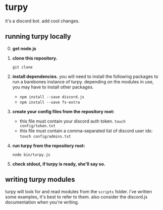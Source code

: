 # turpy

it's a discord bot. add cool changes.

running turpy locally
---------------------

0. **get node.js**

1. **clone this repository.**

    `git clone`

2. **install dependencies.** you will need to install the following packages to run a barebones instance of turpy. depending on the modules in use, you may have to install other packages.
    
    - `npm install --save discord.js`
    - `npm install --save fs-extra`

3. **create your config files from the repository root:**

    - this file must contain your discord auth token. `touch config/token.txt`
    - this file must contain a comma-separated list of discord user ids: `touch config/admins.txt`
    
4. **run turpy from the repository root:**

    `node bin/turpy.js`
    
5. **check stdout, if turpy is ready, she'll say so.**
    
writing turpy modules
---------------------

turpy will look for and read modules from the `scripts` folder. i've written some examples, it's best to refer to them. also consider the discord.js documentation when you're writing.
